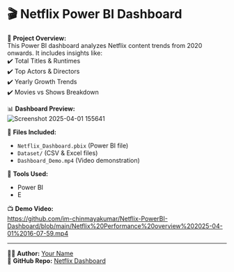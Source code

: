 # 🎬 Netflix Power BI Dashboard  

🚀 **Project Overview:**  
This Power BI dashboard analyzes Netflix content trends from 2020 onwards. It includes insights like:  
✔️ Total Titles & Runtimes  
✔️ Top Actors & Directors  
✔️ Yearly Growth Trends  
✔️ Movies vs Shows Breakdown  

📊 **Dashboard Preview:**  
![Screenshot 2025-04-01 155641](https://github.com/user-attachments/assets/82b1b87e-18df-4d64-8e2f-35e0d49a0e79)


📂 **Files Included:**  
- `Netflix_Dashboard.pbix` (Power BI file)  
- `Dataset/` (CSV & Excel files)  
- `Dashboard_Demo.mp4` (Video demonstration)  

📌 **Tools Used:**  
- Power BI  
- E 

📺 **Demo Video:**  
https://github.com/im-chinmayakumar/Netflix-PowerBI-Dashboard/blob/main/Netflix%20Performance%20overview%202025-04-01%2016-07-59.mp4

---
👨‍💻 **Author:** [Your Name](https://www.linkedin.com/in/yourprofile)  
🔗 **GitHub Repo:** [Netflix Dashboard](https://github.com/yourusername/Netflix-PowerBI-Dashboard)  
